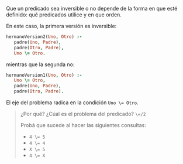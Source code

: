 Que un predicado sea inversible o no depende de la forma en que esté definido: qué predicados utilice y en que orden. 

En este caso, la primera versión es inversible:

```prolog
hermanoVersion2(Uno, Otro) :-
   padre(Uno, Padre),
   padre(Otro, Padre),
   Uno \= Otro.
```

mientras que la segunda no:

```prolog
hermanoVersion1(Uno, Otro) :-
   Uno \= Otro,
   padre(Uno, Padre),
   padre(Otro, Padre).
```

El eje del problema radica en la condición `Uno \= Otro`. 

> ¿Por qué? ¿Cúal es el problema del predicado? `\=/2`
>
> Probá que sucede al hacer las siguientes consultas: 
> 
> * `4 \= 5`
> * `4 \= 4`
> * `X \= 5`
> * `4 \= X`